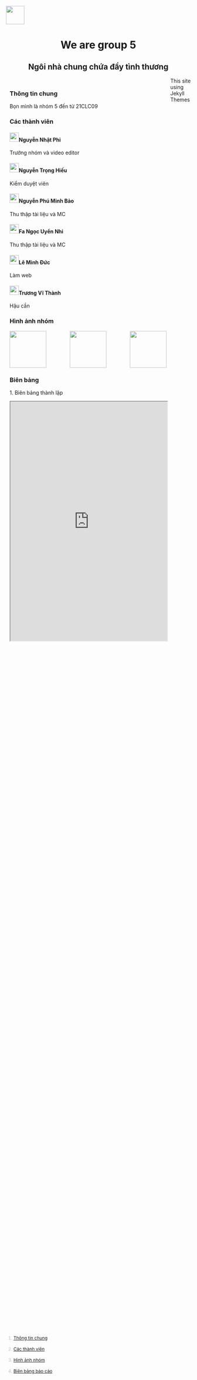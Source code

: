 <meta charset="utf-8">
<meta name="viewport" content="width=device-width, initial-scale=1">

<head>
  <style>
      body {
      margin: 0;

      }

      .column {
      float: left;
      padding: 10px;
      }
      
      .fixed {
      width: 200px;
      color: #C0C0C0;
      line-height: 30px;
      font-size: 12px;
      position: fixed;
      left: 50px;
      bottom: 200px;
      display:block;
      }
      
      .column.rest {
      width: 85%;}

      .row:after {
      content: "";
      display: table;
      clear: both;
    }
  </style>

  <p align="left"> <img height="50" src="https://truyenthongdaiphuc.files.wordpress.com/2015/09/dai_hoc_khoa_hoc_tu_nhien_dhqg-hcm.png"></p>
  <h1>  
    <p align="center"> We are group 5 </p> 
  </h1>
  <h2 align="center"> Ngôi nhà chung chứa đầy tình thương </h2>
</head>
  
<body>
  <div class="fixed">
    <ol>
      <li><a href="#ttc"> Thông tin chung </a></li>      
      <li><a href="#ctv"> Các thành viên </a></li>
      <li><a href="#han"> Hình ảnh nhóm </a></li>  
      <li><a href="#bbbc"> Biên bảng báo cáo </a></li>
    </ol>
  </div>

  <div class="column rest">
  <h3 id="ttc"><b>Thông tin chung</b></h3>
  Bọn mình là nhóm 5 đến từ 21CLC09

  <h3 id="ctv"><b> Các thành viên  </b></h3>  
  
  <h4>
  <a href="https://www.facebook.com/ngnhatfiii1804"><img width="25" src="https://upload.wikimedia.org/wikipedia/commons/thumb/f/ff/Facebook_logo_36x36.svg/2048px-Facebook_logo_36x36.svg.png"></a><b>Nguyễn Nhật Phi</b>
  </h4>  
    <p>Trưởng nhóm và video editor</p>    


  <h4>
  <a href="https://www.facebook.com/dev.tronghieu"><img width="25" src="https://upload.wikimedia.org/wikipedia/commons/thumb/f/ff/Facebook_logo_36x36.svg/2048px-Facebook_logo_36x36.svg.png"></a><b>Nguyễn Trọng Hiếu</b>
  </h4>  
    <p>Kiểm duyệt viên</p>     

  <h4>
  <a href="https://www.facebook.com/profile.php?id=100010494795471"><img width="25" src="https://upload.wikimedia.org/wikipedia/commons/thumb/f/ff/Facebook_logo_36x36.svg/2048px-Facebook_logo_36x36.svg.png"></a><b>Nguyễn Phú Minh Bảo</b>
  </h4>  
    <p>Thu thập tài liệu và MC</p>

  <h4>
  <a href="https://www.facebook.com/profile.php?id=100015800913107"><img width="25" src="https://upload.wikimedia.org/wikipedia/commons/thumb/f/ff/Facebook_logo_36x36.svg/2048px-Facebook_logo_36x36.svg.png"></a><b>Fa Ngọc Uyển Nhi</b>
  </h4>  
    <p>Thu thập tài liệu và MC</p> 
  <h4>
  <a href="https://www.facebook.com/duc.leminh2812/"><img width="25" src="https://upload.wikimedia.org/wikipedia/commons/thumb/f/ff/Facebook_logo_36x36.svg/2048px-Facebook_logo_36x36.svg.png"></a><b>Lê Minh Đức</b>
  </h4>  
    <p>Làm web</p>
  
  <h4>
  <a href="https://www.facebook.com/nomatterwhatusay"><img width="25" src="https://upload.wikimedia.org/wikipedia/commons/thumb/f/ff/Facebook_logo_36x36.svg/2048px-Facebook_logo_36x36.svg.png"></a><b>Trương Vĩ Thành</b>
  </h4>  
    <p>Hậu cần</p> 
  

  <h3 id="han"> Hình ảnh nhóm </h3>

  <p>
    <img align="left" height="100" src="https://hatrabbits.com/wp-content/uploads/2017/01/random.jpg">
    <img align="right" height="100" src="https://images.unsplash.com/photo-1494253109108-2e30c049369b?ixid=MnwxMjA3fDB8MHxzZWFyY2h8Mnx8cmFuZG9tJTIwZm9vZCUyMHN0b3JlfGVufDB8fDB8fA%3D%3D&ixlib=rb-1.2.1&w=1000&q=80">
     <p align="center"><img height="100" src="https://images.unsplash.com/photo-1481349518771-20055b2a7b24?ixid=MnwxMjA3fDB8MHxzZWFyY2h8M3x8cmFuZG9tfGVufDB8fDB8fA%3D%3D&ixlib=rb-1.2.1&w=1000&q=80"></p>
  </p>

  <h3 id="bbbc"> Biên bảng</h3>
  1. Biên bảng thành lập

  <p align="center"><iframe width="100%" height="650" src="https://docs.google.com/document/d/e/2PACX-1vTH4qTRv8KbnhMMrRSi3tLJU38AeGhWNx-z1Am6FmUVSaZnuBMURdFek-tXWZ6iNoK8PpJw7_cc9usm/pub?embedded=true"></iframe></p>
  </div>
</body>

<footer> <p> This site using Jekyll Themes </p> </footer>

